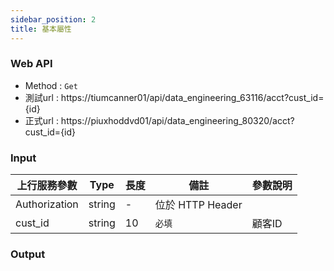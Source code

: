 ```yaml
---
sidebar_position: 2
title: 基本屬性
---
```


### Web API
- Method : `Get`
- 測試url : https://tiumcanner01/api/data_engineering_63116/acct?cust_id={id}
- 正式url : https://piuxhoddvd01/api/data_engineering_80320/acct?cust_id={id}

### Input

| 上行服務參數        | Type   | 長度 | 備註             | 參數說明      |
|---------------|--------|----|----------------|-----------|
| Authorization | string | -  | 位於 HTTP Header |           |
| cust_id    | string | 10 | `必填`             | 顧客ID  |
### Output